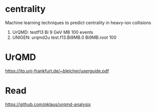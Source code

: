 # centrality

Machine learning techniques to predict centrality in heavy-ion
collisions

1. UrQMD: testf13 Bi 9 GeV MB 100 events
2. UNIGEN: urqmd2u test.f13.Bi9MB.0 Bi9MB.root 100

# UrQMD 

https://itp.uni-frankfurt.de/~bleicher/userguide.pdf

# Read 

https://github.com/pklaus/urqmd-analysis
